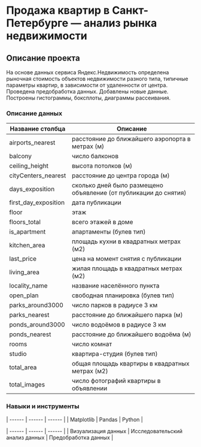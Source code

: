 # Продажа квартир в Санкт-Петербурге — анализ рынка недвижимости

## Описание проекта

На основе данных сервиса Яндекс.Недвижимость определена рыночная стоимость объектов недвижимости разного типа, типичные параметры квартир, в зависимости от
удаленности от центра. Проведена предобработка данных. Добавлены новые данные. Построены гистограммы, боксплоты, диаграммы рассеивания. 

### Описание данных

| Название столбца | Описание |
| ------ | ------ |
| airports_nearest | расстояние до ближайшего аэропорта в метрах (м) |
| balcony | число балконов |
| ceiling_height | высота потолков (м) |
| cityCenters_nearest | расстояние до центра города (м) |
| days_exposition | сколько дней было размещено объявление (от публикации до снятия) |
| first_day_exposition | дата публикации |
| floor | этаж |
| floors_total | всего этажей в доме |
| is_apartment | апартаменты (булев тип) |
| kitchen_area | площадь кухни в квадратных метрах (м2) |
| last_price | цена на момент снятия с публикации |
| living_area | жилая площадь в квадратных метрах (м2) |
| locality_name | название населённого пункта |
| open_plan | свободная планировка (булев тип) |
| parks_around3000 | число парков в радиусе 3 км |
| parks_nearest | расстояние до ближайшего парка (м) |
| ponds_around3000 | число водоёмов в радиусе 3 км |
| ponds_nearest | расстояние до ближайшего водоёма (м) |
| rooms | число комнат |
| studio | квартира-студия (булев тип) |
| total_area | общая площадь квартиры в квадратных метрах (м2) |
| total_images | число фотографий квартиры в объявлении |

### Навыки и инструменты

| ------ | ------ | ------ |
| Matplotlib | Pandas | Python |

| ------ | ------ | ------ |
| Визуализация данных | Исследовательский анализ данных | Предобработка данных |
